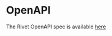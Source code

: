 # OpenAPI

The Rivet OpenAPI spec is available [here](https://github.com/rivet-gg/rivetkit/blob/main/clients/openapi/openapi.json)